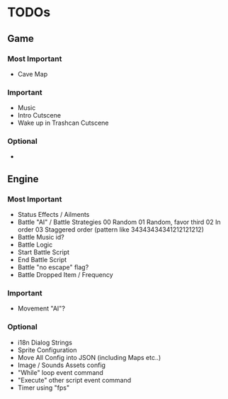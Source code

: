 # TODOs

## Game

### Most Important
   * Cave Map

### Important
   * Music
   * Intro Cutscene
   * Wake up in Trashcan Cutscene

### Optional
   *

## Engine

### Most Important
   * Status Effects / Ailments
   * Battle "AI" / Battle Strategies
        00	Random
        01	Random, favor third
        02	In order
        03	Staggered order (pattern like 34343434341212121212)
   * Battle Music id?
   * Battle Logic
   * Start Battle Script
   * End Battle Script
   * Battle "no escape" flag?
   * Battle Dropped Item / Frequency

### Important
   * Movement "AI"?

### Optional
   * i18n Dialog Strings
   * Sprite Configuration
   * Move All Config into JSON (including Maps etc..)
   * Image / Sounds Assets config
   * "While" loop event command
   * "Execute" other script event command
   * Timer using "fps"
